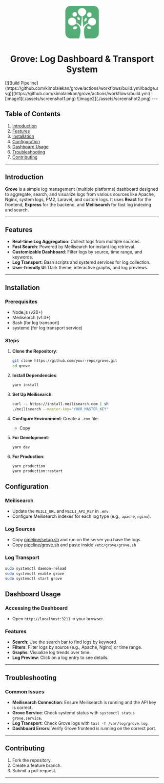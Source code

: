 
<div style="max-width: 700px; margin: 0 auto; text-align: center;">
   <img src="/assets/logo.png" height="120px" />
<h1>Grove: Log Dashboard & Transport System</h1>
</div>
[![Build Pipeline](https://github.com/kimolalekan/grove/actions/workflows/build.yml/badge.svg)](https://github.com/kimolalekan/grove/actions/workflows/build.yml)
![image1](./assets/screenshot1.png)
![image2](./assets/screenshot2.png)
---

## Table of Contents
1. [Introduction](#introduction)
2. [Features](#features)
3. [Installation](#installation)
5. [Configuration](#configuration)
6. [Dashboard Usage](#dashboard-usage)
7. [Troubleshooting](#troubleshooting)
8. [Contributing](#contributing)

---

## Introduction
**Grove** is a simple log management (multiple platforms) dashboard designed to aggregate, search, and visualize logs from various sources like Apache, Nginx, system logs, PM2, Laravel, and custom logs. It uses **React** for the frontend, **Express** for the backend, and **Meilisearch** for fast log indexing and search.

---

## Features
- **Real-time Log Aggregation**: Collect logs from multiple sources.
- **Fast Search**: Powered by Meilisearch for instant log retrieval.
- **Customizable Dashboard**: Filter logs by source, time range, and keywords.
- **Log Transport**: Bash scripts and systemd services for log collection.
- **User-friendly UI**: Dark theme, interactive graphs, and log previews.

---


## Installation

### Prerequisites
- Node.js (v20+)
- Meilisearch (v1.0+)
- Bash (for log transport)
- systemd (for log transport service)

### Steps
1. **Clone the Repository**:
   ```bash
   git clone https://github.com/your-repo/grove.git
   cd grove
   ```

2. **Install Dependencies**:
   ```bash
   yarn install
   ```

3. **Set Up Meilisearch**:
   ```bash
   curl -L https://install.meilisearch.com | sh
   ./meilisearch --master-key="YOUR_MASTER_KEY"
   ```

4. **Configure Environment**:
   Create a `.env` file:
   - Copy

5. **For Development**:
   ```bash
   yarn dev
   ```

6. **For Production**:
   ```bash
   yarn production
   yarn production:restart
   ```

## Configuration

### Meilisearch
- Update the `MEILI_URL` and `MEILI_API_KEY` in `.env`.
- Configure Meilisearch indexes for each log type (e.g., `apache`, `nginx`).

### Log Sources
- Copy [pipeline/setup.sh](/pipeline/setup.sh) and run on the server you have the logs.
- Copy [pipeline/grove.sh](/pipeline/grove.sh) and paste inside `/etc/grove/grove.sh`

### Log Transport
```sh
sudo systemctl daemon-reload
sudo systemctl enable grove
sudo systemctl start grove
```


## Dashboard Usage

### Accessing the Dashboard
- Open `http://localhost:3211` in your browser.

### Features
- **Search**: Use the search bar to find logs by keyword.
- **Filters**: Filter logs by source (e.g., Apache, Nginx) or time range.
- **Graphs**: Visualize log trends over time.
- **Log Preview**: Click on a log entry to see details.

---


## Troubleshooting

### Common Issues
- **Meilisearch Connection**: Ensure Meilisearch is running and the API key is correct.
- **Grove Service**: Check systemd status with `systemctl status grove.service`.
- **Log Transport**: Check Grove logs with `tail -f /var/log/grove.log`.
- **Dashboard Errors**: Verify Grove frontend is running on the correct port.

---

## Contributing
1. Fork the repository.
2. Create a feature branch.
3. Submit a pull request.

---
